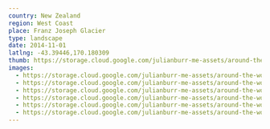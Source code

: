 ```yaml
---
country: New Zealand
region: West Coast
place: Franz Joseph Glacier
type: landscape
date: 2014-11-01
latlng: -43.39446,170.180309
thumb: https://storage.cloud.google.com/julianburr-me-assets/around-the-world/new-zealand/franz-joseph-glacier/IMG_7870--thumb.JPG
images:
  - https://storage.cloud.google.com/julianburr-me-assets/around-the-world/new-zealand/franz-joseph-glacier/IMG_7884.JPG
  - https://storage.cloud.google.com/julianburr-me-assets/around-the-world/new-zealand/franz-joseph-glacier/IMG_7883.JPG
  - https://storage.cloud.google.com/julianburr-me-assets/around-the-world/new-zealand/franz-joseph-glacier/IMG_7874.JPG
  - https://storage.cloud.google.com/julianburr-me-assets/around-the-world/new-zealand/franz-joseph-glacier/IMG_7903.JPG
  - https://storage.cloud.google.com/julianburr-me-assets/around-the-world/new-zealand/franz-joseph-glacier/IMG_7901.JPG
  - https://storage.cloud.google.com/julianburr-me-assets/around-the-world/new-zealand/franz-joseph-glacier/IMG_7870.JPG
---
```

